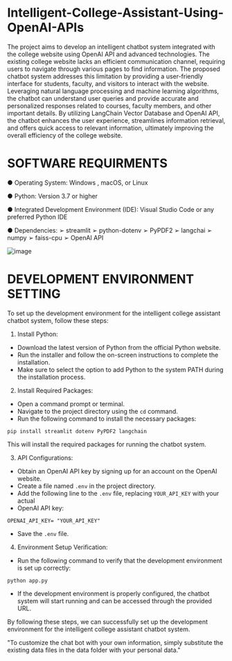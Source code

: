 # Intelligent-College-Assistant-Using-OpenAI-APIs
The project aims to develop an intelligent chatbot system integrated with the college website using OpenAI API and advanced technologies. The existing college website lacks an efficient communication channel, requiring users to navigate through various pages to find information. The proposed chatbot system addresses this limitation by providing a user-friendly interface for students, faculty, and visitors to interact with the website. Leveraging natural language processing and machine learning algorithms, the chatbot can understand user queries and provide accurate and personalized responses related to courses, faculty members, and other important details. By utilizing LangChain Vector Database and OpenAI API, the chatbot enhances the user experience, streamlines information retrieval, and offers quick access to relevant information, ultimately improving the overall efficiency of the college website.

# SOFTWARE REQUIRMENTS
  ●	Operating System: Windows , macOS, or Linux
  
  ●	Python: Version 3.7 or higher
  
  ●	Integrated Development Environment (IDE): Visual Studio Code or any preferred Python IDE
  
  ●	Dependencies:
      ➢	streamlit
      ➢	python-dotenv
      ➢	PyPDF2
      ➢	langchai
      ➢	numpy
      ➢	faiss-cpu
      ➢	OpenAI API

![image](https://github.com/Karthikeya2302/Intelligent-College-Assistant-Using-OpenAI-APIs/assets/130597328/c72fb0fd-bf8b-49cc-9aa3-8a6edba198f8)


# DEVELOPMENT ENVIRONMENT SETTING
To set up the development environment for the intelligent college assistant chatbot 
system, follow these steps:
1. Install Python:
 - Download the latest version of Python from the official Python website.
 - Run the installer and follow the on-screen instructions to complete the installation.
 - Make sure to select the option to add Python to the system PATH during the installation 
process.

2. Install Required Packages:
 - Open a command prompt or terminal.
 - Navigate to the project directory using the `cd` command.
 - Run the following command to install the necessary packages:
 ```
 pip install streamlit dotenv PyPDF2 langchain
 ```
 This will install the required packages for running the chatbot system.
 
3. API Configurations:
 - Obtain an OpenAI API key by signing up for an account on the OpenAI website.
 - Create a file named `.env` in the project directory.
 - Add the following line to the `.env` file, replacing `YOUR_API_KEY` with your actual
 - OpenAI API key:
 ```
OPENAI_API_KEY= "YOUR_API_KEY"
 ```
 - Save the `.env` file.
   
4. Environment Setup Verification:
 - Run the following command to verify that the development environment is set up correctly:
 ```
 python app.py
 ```
 - If the development environment is properly configured, the chatbot system will start 
running and can be accessed through the provided URL.

By following these steps, we can successfully set up the development environment for the 
intelligent college assistant chatbot system.

"To customize the chat bot with your own information, simply substitute the existing data files in the data folder with your personal data."
